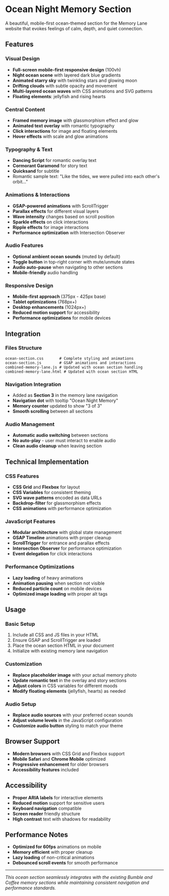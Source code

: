 # Ocean Night Memory Section

A beautiful, mobile-first ocean-themed section for the Memory Lane website that evokes feelings of calm, depth, and quiet connection.

## Features

### Visual Design
- **Full-screen mobile-first responsive design** (100vh)
- **Night ocean scene** with layered dark blue gradients
- **Animated starry sky** with twinkling stars and glowing moon
- **Drifting clouds** with subtle opacity and movement
- **Multi-layered ocean waves** with CSS animations and SVG patterns
- **Floating elements**: jellyfish and rising hearts

### Central Content
- **Framed memory image** with glassmorphism effect and glow
- **Animated text overlay** with romantic typography
- **Click interactions** for image and floating elements
- **Hover effects** with scale and glow animations

### Typography & Text
- **Dancing Script** for romantic overlay text
- **Cormorant Garamond** for story text
- **Quicksand** for subtitle
- Romantic sample text: "Like the tides, we were pulled into each other's orbit..."

### Animations & Interactions
- **GSAP-powered animations** with ScrollTrigger
- **Parallax effects** for different visual layers
- **Wave intensity** changes based on scroll position
- **Sparkle effects** on click interactions
- **Ripple effects** for image interactions
- **Performance optimization** with Intersection Observer

### Audio Features
- **Optional ambient ocean sounds** (muted by default)
- **Toggle button** in top-right corner with mute/unmute states
- **Audio auto-pause** when navigating to other sections
- **Mobile-friendly** audio handling

### Responsive Design
- **Mobile-first approach** (375px - 425px base)
- **Tablet optimizations** (768px+)
- **Desktop enhancements** (1024px+)
- **Reduced motion support** for accessibility
- **Performance optimizations** for mobile devices

## Integration

### Files Structure
```
ocean-section.css       # Complete styling and animations
ocean-section.js        # GSAP animations and interactions
combined-memory-lane.js # Updated with ocean section handling
combined-memory-lane.html # Updated with ocean section HTML
```

### Navigation Integration
- Added as **Section 3** in the memory lane navigation
- **Navigation dot** with tooltip "Ocean Night Memory"
- **Memory counter** updated to show "3 of 3"
- **Smooth scrolling** between all sections

### Audio Management
- **Automatic audio switching** between sections
- **No auto-play** - user must interact to enable audio
- **Clean audio cleanup** when leaving section

## Technical Implementation

### CSS Features
- **CSS Grid** and **Flexbox** for layout
- **CSS Variables** for consistent theming
- **SVG wave patterns** encoded as data URLs
- **Backdrop-filter** for glassmorphism effects
- **CSS animations** with performance optimization

### JavaScript Features
- **Modular architecture** with global state management
- **GSAP Timeline** animations with proper cleanup
- **ScrollTrigger** for entrance and parallax effects
- **Intersection Observer** for performance optimization
- **Event delegation** for click interactions

### Performance Optimizations
- **Lazy loading** of heavy animations
- **Animation pausing** when section not visible
- **Reduced particle count** on mobile devices
- **Optimized image loading** with proper alt tags

## Usage

### Basic Setup
1. Include all CSS and JS files in your HTML
2. Ensure GSAP and ScrollTrigger are loaded
3. Place the ocean section HTML in your document
4. Initialize with existing memory lane navigation

### Customization
- **Replace placeholder image** with your actual memory photo
- **Update romantic text** in the overlay and story sections
- **Adjust colors** in CSS variables for different moods
- **Modify floating elements** (jellyfish, hearts) as needed

### Audio Setup
- **Replace audio sources** with your preferred ocean sounds
- **Adjust volume levels** in the JavaScript configuration
- **Customize audio button** styling to match your theme

## Browser Support
- **Modern browsers** with CSS Grid and Flexbox support
- **Mobile Safari** and **Chrome Mobile** optimized
- **Progressive enhancement** for older browsers
- **Accessibility features** included

## Accessibility
- **Proper ARIA labels** for interactive elements
- **Reduced motion** support for sensitive users
- **Keyboard navigation** compatible
- **Screen reader** friendly structure
- **High contrast** text with shadows for readability

## Performance Notes
- **Optimized for 60fps** animations on mobile
- **Memory efficient** with proper cleanup
- **Lazy loading** of non-critical animations
- **Debounced scroll events** for smooth performance

---

*This ocean section seamlessly integrates with the existing Bumble and Coffee memory sections while maintaining consistent navigation and performance standards.* 